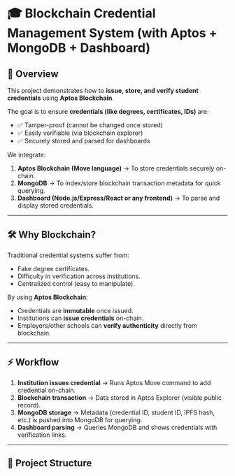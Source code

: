 # 🎓 Blockchain Credential Management System (with Aptos + MongoDB + Dashboard)

## 📌 Overview
This project demonstrates how to **issue, store, and verify student credentials** using **Aptos Blockchain**.  

The goal is to ensure **credentials (like degrees, certificates, IDs)** are:
- ✅ Tamper-proof (cannot be changed once stored)
- ✅ Easily verifiable (via blockchain explorer)
- ✅ Securely stored and parsed for dashboards

We integrate:
1. **Aptos Blockchain (Move language)** → To store credentials securely on-chain.  
2. **MongoDB** → To index/store blockchain transaction metadata for quick querying.  
3. **Dashboard (Node.js/Express/React or any frontend)** → To parse and display stored credentials.

---

## 🛠 Why Blockchain?
Traditional credential systems suffer from:
- Fake degree certificates.
- Difficulty in verification across institutions.
- Centralized control (easy to manipulate).

By using **Aptos Blockchain**:
- Credentials are **immutable** once issued.
- Institutions can **issue credentials** on-chain.
- Employers/other schools can **verify authenticity** directly from blockchain.

---

## ⚡ Workflow
1. **Institution issues credential** → Runs Aptos Move command to add credential on-chain.  
2. **Blockchain transaction** → Data stored in Aptos Explorer (visible public record).  
3. **MongoDB storage** → Metadata (credential ID, student ID, IPFS hash, etc.) is pushed into MongoDB for querying.  
4. **Dashboard parsing** → Queries MongoDB and shows credentials with verification links.  

---

## 🚀 Project Structure
